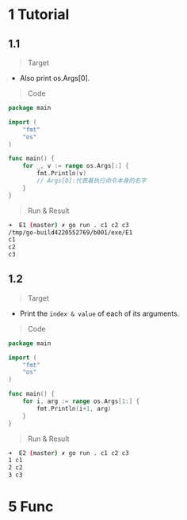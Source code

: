 # 1 Tutorial
## 1.1
> Target
- Also print os.Args[0].

> Code
```go
package main

import (
	"fmt"
	"os"
)

func main() {
	for _, v := range os.Args[:] {
		fmt.Println(v)
		// Args[0]:代表着执行命令本身的名字
	}
}
```
> Run & Result
```bash
➜  E1 (master) ✗ go run . c1 c2 c3
/tmp/go-build4220552769/b001/exe/E1
c1
c2
c3
```
## 1.2
> Target
- Print the `index & value` of each of its arguments.

> Code
```go
package main

import (
	"fmt"
	"os"
)

func main() {
	for i, arg := range os.Args[1:] {
		fmt.Println(i+1, arg)
	}
}
```

> Run & Result
```bash
➜  E2 (master) ✗ go run . c1 c2 c3
1 c1
2 c2
3 c3
```

# 5 Func





